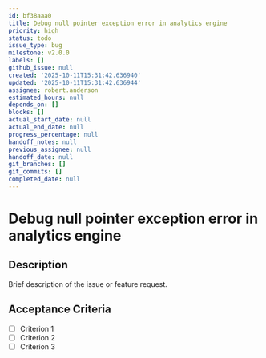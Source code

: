 ```yaml
---
id: bf38aaa0
title: Debug null pointer exception error in analytics engine
priority: high
status: todo
issue_type: bug
milestone: v2.0.0
labels: []
github_issue: null
created: '2025-10-11T15:31:42.636940'
updated: '2025-10-11T15:31:42.636944'
assignee: robert.anderson
estimated_hours: null
depends_on: []
blocks: []
actual_start_date: null
actual_end_date: null
progress_percentage: null
handoff_notes: null
previous_assignee: null
handoff_date: null
git_branches: []
git_commits: []
completed_date: null
---
```


# Debug null pointer exception error in analytics engine

## Description

Brief description of the issue or feature request.

## Acceptance Criteria

- [ ] Criterion 1
- [ ] Criterion 2
- [ ] Criterion 3